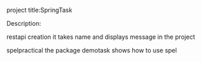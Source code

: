project title:SpringTask

Description:

restapi creation
it takes  name and displays message in the project

spelpractical
the package demotask shows how to use spel
